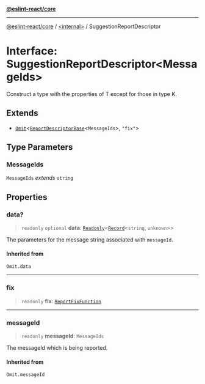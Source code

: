 [**@eslint-react/core**](../../README.md)

***

[@eslint-react/core](../../README.md) / [\<internal\>](../README.md) / SuggestionReportDescriptor

# Interface: SuggestionReportDescriptor\<MessageIds\>

Construct a type with the properties of T except for those in type K.

## Extends

- [`Omit`](../type-aliases/Omit.md)\<[`ReportDescriptorBase`](ReportDescriptorBase.md)\<`MessageIds`\>, `"fix"`\>

## Type Parameters

### MessageIds

`MessageIds` *extends* `string`

## Properties

### data?

> `readonly` `optional` **data**: [`Readonly`](../type-aliases/Readonly.md)\<[`Record`](../type-aliases/Record.md)\<`string`, `unknown`\>\>

The parameters for the message string associated with `messageId`.

#### Inherited from

`Omit.data`

***

### fix

> `readonly` **fix**: [`ReportFixFunction`](../type-aliases/ReportFixFunction.md)

***

### messageId

> `readonly` **messageId**: `MessageIds`

The messageId which is being reported.

#### Inherited from

`Omit.messageId`
